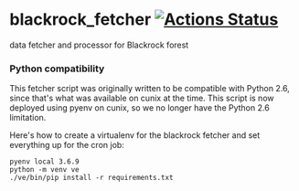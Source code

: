 # blackrock_fetcher [![Actions Status](https://github.com/ccnmtl/plexus/workflows/build-and-test/badge.svg)](https://github.com/ccnmtl/plexus/actions)
data fetcher and processor for Blackrock forest

### Python compatibility
This fetcher script was originally written to be compatible with
Python 2.6, since that's what was available on cunix at the time.
This script is now deployed using pyenv on cunix, so we no longer have
the Python 2.6 limitation.

Here's how to create a virtualenv for the blackrock fetcher and set
everything up for the cron job:

```
pyenv local 3.6.9
python -m venv ve
./ve/bin/pip install -r requirements.txt
```
